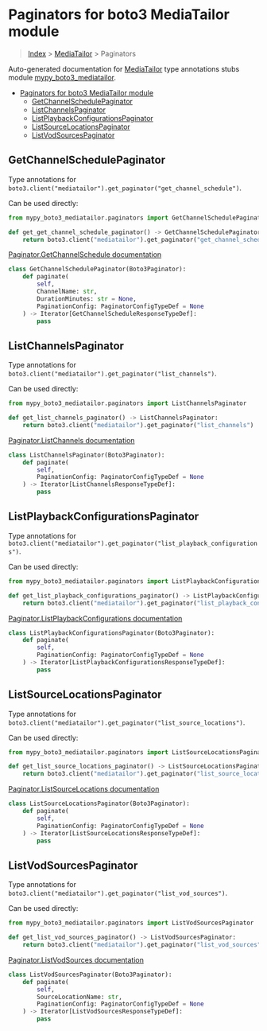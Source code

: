 # Paginators for boto3 MediaTailor module

> [Index](../index.md) > [MediaTailor](./index.md) > Paginators

Auto-generated documentation for [MediaTailor](https://boto3.amazonaws.com/v1/documentation/api/latest/reference/services/mediatailor.html#MediaTailor)
type annotations stubs module [mypy_boto3_mediatailor](https://pypi.org/project/mypy-boto3-mediatailor/).

- [Paginators for boto3 MediaTailor module](#paginators-for-boto3-mediatailor-module)
  - [GetChannelSchedulePaginator](#getchannelschedulepaginator)
  - [ListChannelsPaginator](#listchannelspaginator)
  - [ListPlaybackConfigurationsPaginator](#listplaybackconfigurationspaginator)
  - [ListSourceLocationsPaginator](#listsourcelocationspaginator)
  - [ListVodSourcesPaginator](#listvodsourcespaginator)

## GetChannelSchedulePaginator

Type annotations for `boto3.client("mediatailor").get_paginator("get_channel_schedule")`.

Can be used directly:

```python
from mypy_boto3_mediatailor.paginators import GetChannelSchedulePaginator

def get_get_channel_schedule_paginator() -> GetChannelSchedulePaginator:
    return boto3.client("mediatailor").get_paginator("get_channel_schedule")
```

[Paginator.GetChannelSchedule documentation](https://boto3.amazonaws.com/v1/documentation/api/latest/reference/services/mediatailor.html#MediaTailor.Paginator.GetChannelSchedule)

```python
class GetChannelSchedulePaginator(Boto3Paginator):
    def paginate(
        self,
        ChannelName: str,
        DurationMinutes: str = None,
        PaginationConfig: PaginatorConfigTypeDef = None
    ) -> Iterator[GetChannelScheduleResponseTypeDef]:
        pass
```
## ListChannelsPaginator

Type annotations for `boto3.client("mediatailor").get_paginator("list_channels")`.

Can be used directly:

```python
from mypy_boto3_mediatailor.paginators import ListChannelsPaginator

def get_list_channels_paginator() -> ListChannelsPaginator:
    return boto3.client("mediatailor").get_paginator("list_channels")
```

[Paginator.ListChannels documentation](https://boto3.amazonaws.com/v1/documentation/api/latest/reference/services/mediatailor.html#MediaTailor.Paginator.ListChannels)

```python
class ListChannelsPaginator(Boto3Paginator):
    def paginate(
        self,
        PaginationConfig: PaginatorConfigTypeDef = None
    ) -> Iterator[ListChannelsResponseTypeDef]:
        pass
```
## ListPlaybackConfigurationsPaginator

Type annotations for `boto3.client("mediatailor").get_paginator("list_playback_configurations")`.

Can be used directly:

```python
from mypy_boto3_mediatailor.paginators import ListPlaybackConfigurationsPaginator

def get_list_playback_configurations_paginator() -> ListPlaybackConfigurationsPaginator:
    return boto3.client("mediatailor").get_paginator("list_playback_configurations")
```

[Paginator.ListPlaybackConfigurations documentation](https://boto3.amazonaws.com/v1/documentation/api/latest/reference/services/mediatailor.html#MediaTailor.Paginator.ListPlaybackConfigurations)

```python
class ListPlaybackConfigurationsPaginator(Boto3Paginator):
    def paginate(
        self,
        PaginationConfig: PaginatorConfigTypeDef = None
    ) -> Iterator[ListPlaybackConfigurationsResponseTypeDef]:
        pass
```
## ListSourceLocationsPaginator

Type annotations for `boto3.client("mediatailor").get_paginator("list_source_locations")`.

Can be used directly:

```python
from mypy_boto3_mediatailor.paginators import ListSourceLocationsPaginator

def get_list_source_locations_paginator() -> ListSourceLocationsPaginator:
    return boto3.client("mediatailor").get_paginator("list_source_locations")
```

[Paginator.ListSourceLocations documentation](https://boto3.amazonaws.com/v1/documentation/api/latest/reference/services/mediatailor.html#MediaTailor.Paginator.ListSourceLocations)

```python
class ListSourceLocationsPaginator(Boto3Paginator):
    def paginate(
        self,
        PaginationConfig: PaginatorConfigTypeDef = None
    ) -> Iterator[ListSourceLocationsResponseTypeDef]:
        pass
```
## ListVodSourcesPaginator

Type annotations for `boto3.client("mediatailor").get_paginator("list_vod_sources")`.

Can be used directly:

```python
from mypy_boto3_mediatailor.paginators import ListVodSourcesPaginator

def get_list_vod_sources_paginator() -> ListVodSourcesPaginator:
    return boto3.client("mediatailor").get_paginator("list_vod_sources")
```

[Paginator.ListVodSources documentation](https://boto3.amazonaws.com/v1/documentation/api/latest/reference/services/mediatailor.html#MediaTailor.Paginator.ListVodSources)

```python
class ListVodSourcesPaginator(Boto3Paginator):
    def paginate(
        self,
        SourceLocationName: str,
        PaginationConfig: PaginatorConfigTypeDef = None
    ) -> Iterator[ListVodSourcesResponseTypeDef]:
        pass
```